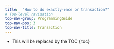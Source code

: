 ```yaml
---
title:  "How to do exactly-once or transaction?"
# Top-level navigation
top-nav-group: ProgrammingGuide
top-nav-pos: 3
top-nav-title: Transaction
---
```


* This will be replaced by the TOC
{:toc}
